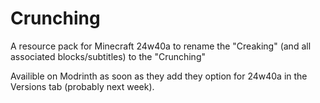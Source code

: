 # Crunching

A resource pack for Minecraft 24w40a to rename the "Creaking" (and all associated blocks/subtitles) to the "Crunching"

Availible on Modrinth as soon as they add they option for 24w40a in the Versions tab (probably next week).
